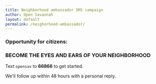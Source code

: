 ```yaml
---
title: Neighborhood ambassador SMS campaign
author: Open Savannah
layout: default
permalink: /neighorhood-ambassador/
---
```


### Opportunity for citizens:
<h3><strong> BECOME THE EYES AND EARS OF YOUR NEIGHBORHOOD</strong></h3>


Text `opensav` to <strong>66866</strong> to get started.

We'll follow up within 48 hours with a personal reply.